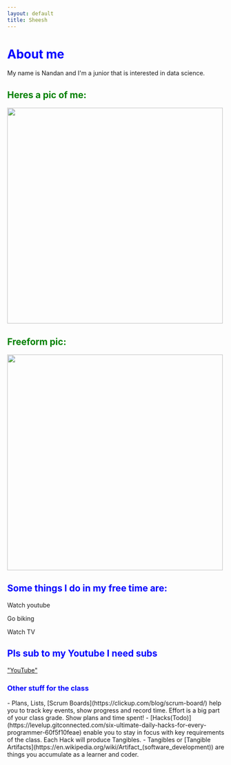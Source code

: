 ```yaml
---
layout: default
title: Sheesh
---
```


<h1 style="color:blue;">About me</h1>
<p>My name is Nandan and I'm a junior that is interested in data science.</p>


<h2 style="color:green;">Heres a pic of me:</h2>
<img src = "{{site.baseurl}}/images/selfie.PNG" width = "500" height = "500">



<h2 style="color:green;">Freeform pic:</h2>
<img src = "{{site.baseurl}}/images/IMG_2962.jpg.PNG" width = "500" height = "500">

<h2 style="color:blue;">Some things I do in my free time are:</h2>
<p>Watch youtube</p>
<p>Go biking</p>
<p>Watch TV</p>

<h2 style="color:blue;">Pls sub to my Youtube I need subs</h2>
<a href ="https://www.youtube.com/channel/UCvpxPRkIg_U082tfxg2mTUg">"YouTube"</a>



<h3 style="color:blue;">Other stuff for the class</h3>
- Plans, Lists, [Scrum Boards](https://clickup.com/blog/scrum-board/) help you to track key events, show progress and record time.  Effort is a big part of your class grade.  Show plans and time spent!
- [Hacks(Todo)](https://levelup.gitconnected.com/six-ultimate-daily-hacks-for-every-programmer-60f5f10feae) enable you to stay in focus with key requirements of the class.  Each Hack will produce Tangibles.
- Tangibles or [Tangible Artifacts](https://en.wikipedia.org/wiki/Artifact_(software_development)) are things you accumulate as a learner and coder.






